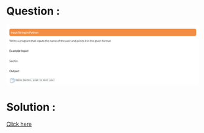 # Question :
![input string in python](https://github.com/prabhu30/coding/blob/main/Edyst/Python%20-%20Intro%20to%20Advanced/24_input%20string%20in%20python/image.png)

# Solution :
[Click here](https://github.com/prabhu30/coding/blob/main/Edyst/Python%20-%20Intro%20to%20Advanced/24_input%20string%20in%20python/solution.py)
